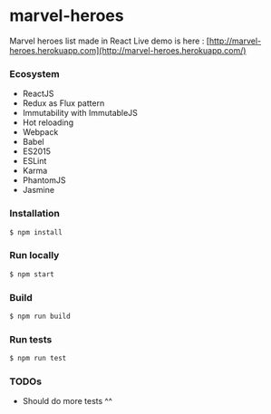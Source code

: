 # marvel-heroes
Marvel heroes list made in React
Live demo is here : [http://marvel-heroes.herokuapp.com](http://marvel-heroes.herokuapp.com/)

### Ecosystem
- ReactJS
- Redux as Flux pattern
- Immutability with ImmutableJS
- Hot reloading
- Webpack
- Babel
- ES2015
- ESLint
- Karma
- PhantomJS
- Jasmine

### Installation
```bash
$ npm install
```

### Run locally
```bash
$ npm start
```

### Build
```bash
$ npm run build
```

### Run tests
```bash
$ npm run test
```

### TODOs
- Should do more tests ^^
